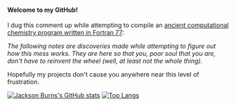 #### Welcome to my GitHub!
I dug this comment up while attempting to compile an [ancient computational chemistry program written in Fortran 77](http://www.ccl.net/cca/software/SOURCES/FORTRAN/STERIMOL/):

_The following notes are discoveries made while attempting to figure out
how this mess works.  They are here so that you, poor soul that you are,
don't have to reinvent the wheel (well, at least not the whole thing)._

Hopefully my projects don't cause you anywhere near this level of frustration.

[![Jackson Burns's GitHub stats](https://github-readme-stats.vercel.app/api?username=jacksonburns&count_private=true&hide=contribs&show_icons=true&hide_rank=true&custom_title=Github%20Stats&include_all_commits=true&theme=graywhite&disable_animations=true&hide_border=true)](https://github.com/anuraghazra/github-readme-stats)
[![Top Langs](https://github-readme-stats.vercel.app/api/top-langs/?username=jacksonburns&hide=jupyter%20notebook&theme=graywhite&disable_animations=true&layout=compact&hide_border=true)](https://github.com/anuraghazra/github-readme-stats)
